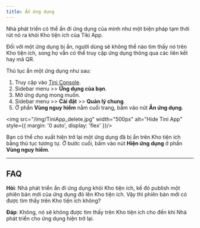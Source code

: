 ```yaml
---
title: Ẩn ứng dụng
---
```


Nhà phát triển có thể ẩn đi ứng dụng của mình như một biện pháp tạm thời rút nó ra khỏi Kho tiện ích của Tiki App.

Đối với một ứng dụng bị ẩn, người dùng sẽ không thể nào tìm thấy nó trên Kho tiện ích, song họ vẫn có thể truy cập ứng dụng thông qua các liên kết hay mã QR.

Thủ tục ẩn một ứng dụng như sau:

1. Truy cập vào [Tini Console](https://developer.tiki.vn/apps).
2. Sidebar menu >> **Ứng dụng của bạn**.
3. Mở ứng dụng mong muốn.
4. Sidebar menu >> **Cài đặt** >> **Quản lý chung**.
5. Ở phần **Vùng nguy hiểm** nằm cuối trang, bấm vào nút **Ẩn ứng dụng**.

<img src="/img/TiniApp_delete.jpg" width="500px" alt="Hide Tini App" style={{ margin: '0 auto', display: 'flex' }}/>

Bạn có thể cho xuất hiện trở lại một ứng dụng đã bị ẩn trên Kho tiện ích bằng thủ tục tương tự. Ở bước cuối, bấm vào nút **Hiện ứng dụng** ở phần **Vùng nguy hiểm**.

- - -

## FAQ

**Hỏi**: Nhà phát triển ẩn đi ứng dụng khỏi Kho tiện ích, kế đó publish một phiên bản mới của ứng dụng đó lên Kho tiện ích. Vậy thì phiên bản mới có được tìm thấy trên Kho tiện ích không?

**Đáp**: Không, nó sẽ không được tìm thấy trên Kho tiện ích cho đến khi Nhà phát triển cho ứng dụng hiện trở lại.
